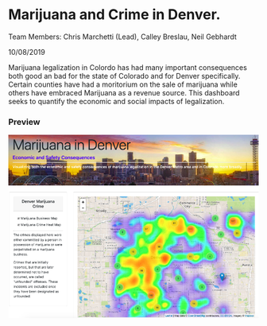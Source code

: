 # Marijuana and Crime in Denver.

Team Members: Chris Marchetti (Lead), Calley Breslau, Neil Gebhardt

10/08/2019

Marijuana legalization in Colordo has had many important consequences both good an bad for the state of Colorado and for Denver specifically.  Certain
counties have had a moritorium on the sale of marijuana while others have embraced Marijuana as a revenue source.  This dashboard seeks to quantify the economic and social impacts of legalization. 

### Preview

![MaryJane-Preview](/MaryJane-Preview.png)